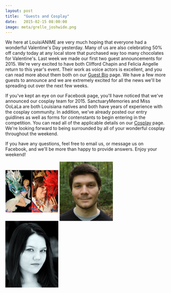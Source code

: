 ```yaml
---
layout: post
title:  "Guests and Cosplay"
date:   2015-02-15 08:00:00
image: meta/grelle_joshwide.png
---
```


<style>
.imageblock > div {
    display: inline;
}
.imageblock img {
    max-width: 100%;
    vertical-align: middle;
}
</style>

We here at LouisiANIME are very much hoping that everyone had a wonderful Valentine's Day yesterday. Many of us are also celebrating 50% off candy today at any local store that purchased way too many chocolates for Valentine's. Last week we made our first two guest announcements for 2015. We're very excited to have both Clifford Chapin and Felicia Angelle return to this year's event. Their work as voice actors is excellent, and you can read more about them both on our <a href="/guests/">Guest Bio</a> page. We have a few more guests to announce and we are extremely excited for all the news we'll be spreading out over the next few weeks.

If you've kept an eye on our Facebook page, you'll have noticed that we've announced our cosplay team for 2015. SanctuaryMemories and Miss OoLaLa are both Louisiana natives and both have years of experience with the cosplay community. In addition, we've already posted our entry guidlines as well as forms for contenstants to begin entering in the competition. You can read all of the applicable details on our <a href="/cosplay/">Cosplay</a> page. We're looking forward to being surrounded by all of your wonderful cosplay throughout the weekend.

If you have any questions, feel free to email us, or message us on Facebook, and we'll be more than happy to provide answers. Enjoy your weekend!


<div class="imageblock" style="float: right 50%">
    <div>
        <a href="/img/cosplay/cosplayteam1.png" data-lightbox="Guests and Cosplay"><img alt="" src="/img/cosplay/cosplayteam1.png" style="height:33%; width:33%" /></a>
    </div>
    <div>
        <a href="/img/guests/Headshot_Clifford.jpg" data-lightbox="Guests and Cosplay"><img alt="" src="/img/guests/Headshot_Clifford.jpg" style="height:33%; width:33%" /></a>
    </div>
    <div>
        <a href="/img/guests/Headshot_Fee.jpg" data-lightbox="Guests and Cosplay"><img alt="" src="/img/guests/Headshot_Fee.jpg" style="height:33%; width:33%" /></a>
    </div>
</div>